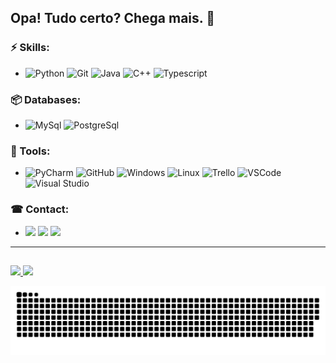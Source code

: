 ## Opa! Tudo certo? Chega mais. 🚀
  
 ### ⚡ Skills:
 - ![Python](https://img.shields.io/badge/-Python-B8860B?&logo=Python&logoColor=FFFFFF) 
 ![Git](https://img.shields.io/badge/-Git-F05032?&logo=git&logoColor=FFFFFF)
 ![Java](https://img.shields.io/badge/-Java-3776AB?&logo=Java&logoColor=FFFFFF)
 ![C++](https://img.shields.io/badge/-C-00BFFF?&logo=C&logoColor=FFFFFF)
 ![Typescript](https://img.shields.io/badge/-Typescript-00BFFF?&logo=Typescript&logoColor=FFFFFF)
 
 ### 📦 Databases:
 - ![MySql](https://img.shields.io/badge/-MySql-003B57?&logo=MySQL&logoColor=FFFFFF)
 ![PostgreSql](https://img.shields.io/badge/-PostgreSql-336791?&logo=postgresql&logoColor=FFFFFF)
 
 ### 🧰 Tools:
 - ![PyCharm](https://img.shields.io/badge/-PyCharm-228B22?&logo=PyCharm&logoColor=FFFFFF)
 ![GitHub](https://img.shields.io/badge/-GitHub-181717?&logo=GitHub&logoColor=FFFFFF)
 ![Windows](https://img.shields.io/badge/-Windows-0078D6?&logo=Windows&logoColor=FFFFFF)
 ![Linux](https://img.shields.io/badge/-Linux-FCC624?&logo=Linux&logoColor=FFFFFF)
 ![Trello](https://img.shields.io/badge/-Trello-0052CC?&logo=Trello&logoColor=FFFFFF)
 ![VSCode](https://img.shields.io/badge/-VSCode-007ACC?&logo=Visual%20Studio%20Code&logoColor=FFFFFF)
 ![Visual Studio](https://img.shields.io/badge/-Visual%20Studio-5C2D91?&logo=Visual%20Studio&logoColor=FFFFFF)
 
 ### ☎ Contact:
 
 
 - <a href="https://www.instagram.com/robeertgr/" target="_blank"><img src="https://img.shields.io/badge/-Instagram-C71585?&logo=Instagram&logoColor=FFFFFF" target="_blank"></a>
 	<a href="https://www.twitch.tv/robeertgr" target="_blank"><img src="https://img.shields.io/badge/-Twitch-5C2D91?&logo=Twitch&logoColor=FFFFFF" target="_blank"></a>
  <a href="https://www.linkedin.com/in/robertgranja/" target="_blank"><img src="https://img.shields.io/badge/-Linkedin-1E90FF?&logo=Linkedin&logoColor=FFFFFF" target="_blank"></a> 
 
 <hr>

  
  ##
  
   <div>
  <a href="https://github.com/robeertgr">
  <img height="150em" src="https://github-readme-stats.vercel.app/api?username=robeertgr&show_icons=true&theme=dracula&include_all_commits=true&count_private=true"/>
  <img height="150em" src="https://github-readme-stats.vercel.app/api/top-langs/?username=robeertgr&layout=compact&langs_count=7&theme=dracula"/>
</div>
  
  ![Snake animation](https://github.com/robeertgr/robeertgr/blob/output/github-contribution-grid-snake.svg)
 

